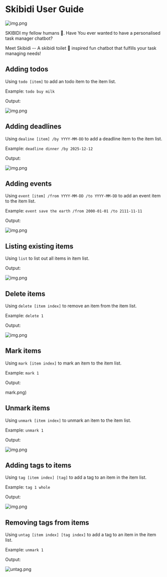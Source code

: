 # Skibidi User Guide
![img.png](UI.png)

SKIBIDI my fellow humans :toilet:. Have You ever wanted to have a personalised task manager chatbot?

Meet Skibidi -- A skibidi toilet :toilet: inspired fun chatbot that fulfills your task managing needs!

## Adding todos

Using `todo [item]` to add an todo item to the item list.

Example: `todo buy milk`

Output:

![img.png](todo.png)

## Adding deadlines

Using `dealine [item] /by YYYY-MM-DD` to add a deadline item to the item list.

Example: `deadline dinner /by 2025-12-12`

Output:

![img.png](deadline.png)

## Adding events

Using `event [item] /from YYYY-MM-DD /to YYYY-MM-DD` to add an event item to the item list.

Example: `event save the earth /from 2000-01-01 /to 2111-11-11`

Output:

![img.png](event.png)

## Listing existing items 

Using `list` to list out all items in item list.

Output:

![img.png](list.png)

## Delete items

Using `delete [item index]` to remove an item from the item list.

Example: `delete 1`

Output:

![img.png](delete.png)

## Mark items

Using `mark [item index]` to mark an item to the item list.

Example: `mark 1`

Output:

mark.png)

## Unmark items

Using `unmark [item index]` to unmark an item to the item list.

Example: `unmark 1`

Output:

![img.png](unmark.png)

## Adding tags to items

Using `tag [item index] [tag]` to add a tag to an item in the item list.

Example: `tag 1 whole`

Output:

![img.png](tag.png)

## Removing tags from items

Using `untag [item index] [tag index]` to add a tag to an item in the item list.

Example: `unmark 1`

Output:

![untag.png](untag.png)